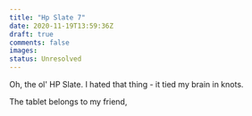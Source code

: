 ```yaml
---
title: "Hp Slate 7"
date: 2020-11-19T13:59:36Z
draft: true
comments: false
images:
status: Unresolved
---
```


Oh, the ol' HP Slate. I hated that thing - it tied my brain in knots.

The tablet belongs to my friend, 